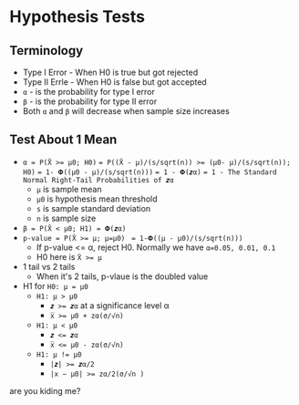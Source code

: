 # Hypothesis Tests


## Terminology
* Type I Error - When H0 is true but got rejected
* Type II Errle - When H0 is false but got accepted
* `α` - is the probability for type I error
* `β` - is the probability for type II error
* Both `α` and `β` will decrease when sample size increases

  
## Test About 1 Mean
* `α = P(X̄ >= μ0; H0)`
      `= P((X̄ - μ)/(s/sqrt(n)) >= (μ0- μ)/(s/sqrt(n)); H0)`
      `= 1- 𝚽((μ0 - μ)/(s/sqrt(n)))`
      `= 1 - 𝚽(𝒛α)`
      `= 1 - The Standard Normal Right-Tail Probabilities of 𝒛α`
  * `μ` is sample mean
  * `μ0` is hypothesis mean threshold
  * `s` is sample standard deviation
  * `n` is sample size
* `β = P(X̄ < μ0; H1) = 𝚽(𝒛α)`
* `p-value = P(X̄ >= μ; μ=μ0) `
          `= 1-𝚽((μ - μ0)/(s/sqrt(n)))`
  * If p-value <= α, reject H0. Normally we have `α=0.05, 0.01, 0.1`
  * H0 here is `X̄ >= μ`
* 1 tail vs 2 tails
  * When it's 2 tails, p-vlaue is the doubled value
* H1 for `H0: μ = μ0`
  * `H1: μ > μ0`
    * `𝒛 >= 𝒛α` at a significance level α
    * `x̅ >= μ0 + zα(σ/√n)`
  * `H1: μ < μ0`
    * `𝒛 <= 𝒛α`
    * `x̅ <= μ0 - zα(σ/√n)`
  * `H1: μ != μ0`
    * `|𝒛| >= 𝒛α/2`
    * `|x − μ0| >= zα/2(σ/√n )`


are you kiding me?
